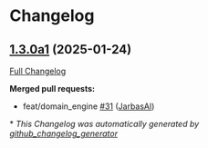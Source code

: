 # Changelog

## [1.3.0a1](https://github.com/OpenVoiceOS/ovos-padatious-pipeline-plugin/tree/1.3.0a1) (2025-01-24)

[Full Changelog](https://github.com/OpenVoiceOS/ovos-padatious-pipeline-plugin/compare/1.2.0...1.3.0a1)

**Merged pull requests:**

- feat/domain\_engine [\#31](https://github.com/OpenVoiceOS/ovos-padatious-pipeline-plugin/pull/31) ([JarbasAl](https://github.com/JarbasAl))



\* *This Changelog was automatically generated by [github_changelog_generator](https://github.com/github-changelog-generator/github-changelog-generator)*
